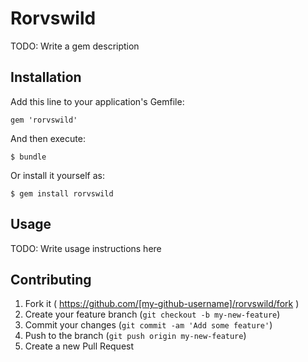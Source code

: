 # Rorvswild

TODO: Write a gem description

## Installation

Add this line to your application's Gemfile:

    gem 'rorvswild'

And then execute:

    $ bundle

Or install it yourself as:

    $ gem install rorvswild

## Usage

TODO: Write usage instructions here

## Contributing

1. Fork it ( https://github.com/[my-github-username]/rorvswild/fork )
2. Create your feature branch (`git checkout -b my-new-feature`)
3. Commit your changes (`git commit -am 'Add some feature'`)
4. Push to the branch (`git push origin my-new-feature`)
5. Create a new Pull Request

